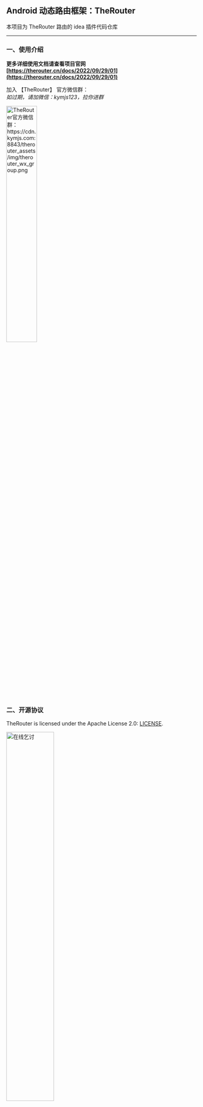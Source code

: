 ## Android 动态路由框架：TheRouter

本项目为 TheRouter 路由的 idea 插件代码仓库

---

### 一、使用介绍

**更多详细使用文档请查看项目官网 [https://therouter.cn/docs/2022/09/29/01](https://therouter.cn/docs/2022/09/29/01)**

加入 【TheRouter】 官方微信群：  
*如过期，请加微信：kymjs123，拉你进群*

<img src="https://cdn.kymjs.com:8843/therouter_assets/img/therouter_wx_group.png" width="40%" alt="TheRouter官方微信群：https://cdn.kymjs.com:8843/therouter_assets/img/therouter_wx_group.png" />

### 二、开源协议

TheRouter is licensed under the Apache License 2.0: [LICENSE](https://github.com/HuolalaTech/hll-wp-therouter-android/blob/master/LICENSE).  

<img src="https://cdn.kymjs.com:8843/qiniu/image/qrcode_transfer.jpeg" width="50%" max-width="200" alt="在线乞讨"/>
